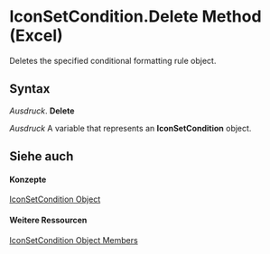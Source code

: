 
# IconSetCondition.Delete Method (Excel)

Deletes the specified conditional formatting rule object.


## Syntax

 _Ausdruck_. **Delete**

 _Ausdruck_ A variable that represents an **IconSetCondition** object.


## Siehe auch


#### Konzepte


[IconSetCondition Object](e3c4ef69-4d95-87c9-5059-805775288e24.md)
#### Weitere Ressourcen


[IconSetCondition Object Members](http://msdn.microsoft.com/library/5ea20648-be46-7b8b-be31-368fc98329ab%28Office.15%29.aspx)